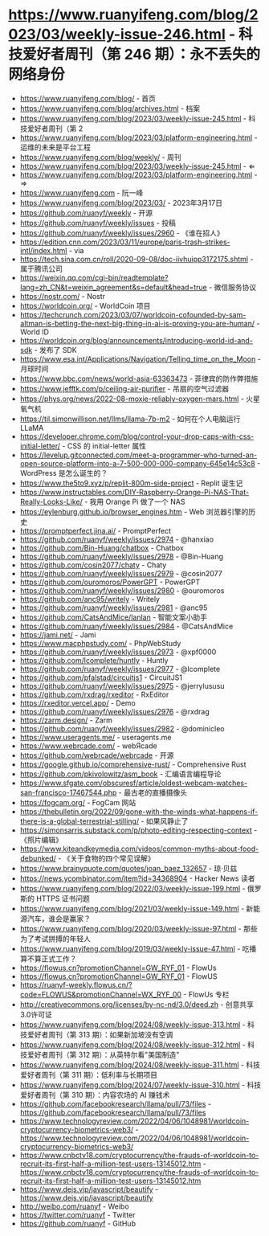 # https://www.ruanyifeng.com/blog/2023/03/weekly-issue-246.html - 科技爱好者周刊（第 246 期）：永不丢失的网络身份

- https://www.ruanyifeng.com/blog/ - 首页
- https://www.ruanyifeng.com/blog/archives.html - 档案
- https://www.ruanyifeng.com/blog/2023/03/weekly-issue-245.html - 科技爱好者周刊（第 2
- https://www.ruanyifeng.com/blog/2023/03/platform-engineering.html - 运维的未来是平台工程
- https://www.ruanyifeng.com/blog/weekly/ - 周刊
- https://www.ruanyifeng.com/blog/2023/03/weekly-issue-245.html - ⇐
- https://www.ruanyifeng.com/blog/2023/03/platform-engineering.html - ⇒
- https://www.ruanyifeng.com - 阮一峰
- https://www.ruanyifeng.com/blog/2023/03/ - 2023年3月17日
- https://github.com/ruanyf/weekly - 开源
- https://github.com/ruanyf/weekly/issues - 投稿
- https://github.com/ruanyf/weekly/issues/2960 - 《谁在招人》
- https://edition.cnn.com/2023/03/11/europe/paris-trash-strikes-intl/index.html - via
- https://tech.sina.com.cn/roll/2020-09-08/doc-iivhuipp3172175.shtml - 属于腾讯公司
- https://weixin.qq.com/cgi-bin/readtemplate?lang=zh_CN&t=weixin_agreement&s=default&head=true - 微信服务协议
- https://nostr.com/ - Nostr
- https://worldcoin.org/ - WorldCoin 项目
- https://techcrunch.com/2023/03/07/worldcoin-cofounded-by-sam-altman-is-betting-the-next-big-thing-in-ai-is-proving-you-are-human/ - World ID
- https://worldcoin.org/blog/announcements/introducing-world-id-and-sdk - 发布了 SDK
- https://www.esa.int/Applications/Navigation/Telling_time_on_the_Moon - 月球时间
- https://www.bbc.com/news/world-asia-63363473 - 菲律宾的防作弊措施
- https://www.jefftk.com/p/ceiling-air-purifier - 吊扇的空气过滤器
- https://phys.org/news/2022-08-moxie-reliably-oxygen-mars.html - 火星氧气机
- https://til.simonwillison.net/llms/llama-7b-m2 - 如何在个人电脑运行 LLaMA
- https://developer.chrome.com/blog/control-your-drop-caps-with-css-initial-letter/ - CSS 的 initial-letter 属性
- https://levelup.gitconnected.com/meet-a-programmer-who-turned-an-open-source-platform-into-a-7-500-000-000-company-645e14c53c8 - WordPress 是怎么诞生的？
- https://www.the5to9.xyz/p/replit-800m-side-project - Replit 诞生记
- https://www.instructables.com/DIY-Raspberry-Orange-Pi-NAS-That-Really-Looks-Like/ - 我用 Orange Pi 做了一个 NAS
- https://eylenburg.github.io/browser_engines.htm - Web 浏览器引擎的历史
- https://promptperfect.jina.ai/ - PromptPerfect
- https://github.com/ruanyf/weekly/issues/2974 - @hanxiao
- https://github.com/Bin-Huang/chatbox - Chatbox
- https://github.com/ruanyf/weekly/issues/2978 - @Bin-Huang
- https://github.com/cosin2077/chaty - Chaty
- https://github.com/ruanyf/weekly/issues/2979 - @cosin2077
- https://github.com/ouromoros/PowerGPT - PowerGPT
- https://github.com/ruanyf/weekly/issues/2980 - @ouromoros
- https://github.com/anc95/writely - Writely
- https://github.com/ruanyf/weekly/issues/2981 - @anc95
- https://github.com/CatsAndMice/lanlan - 智能文案小助手
- https://github.com/ruanyf/weekly/issues/2984 - @CatsAndMice
- https://jami.net/ - Jami
- https://www.macphpstudy.com/ - PhpWebStudy
- https://github.com/ruanyf/weekly/issues/2973 - @xpf0000
- https://github.com/lcomplete/huntly - Huntly
- https://github.com/ruanyf/weekly/issues/2977 - @lcomplete
- https://github.com/pfalstad/circuitjs1 - CircuitJS1
- https://github.com/ruanyf/weekly/issues/2975 - @jerrylususu
- https://github.com/rxdrag/rxeditor - RxEditor
- https://rxeditor.vercel.app/ - Demo
- https://github.com/ruanyf/weekly/issues/2976 - @rxdrag
- https://zarm.design/ - Zarm
- https://github.com/ruanyf/weekly/issues/2982 - @dominicleo
- https://www.useragents.me/ - useragents.me
- https://www.webrcade.com/ - webЯcade
- https://github.com/webrcade/webrcade - 开源
- https://google.github.io/comprehensive-rust/ - Comprehensive Rust
- https://github.com/pkivolowitz/asm_book - 汇编语言编程导论
- https://www.sfgate.com/obscuresf/article/oldest-webcam-watches-san-francisco-17467544.php - 最古老的直播摄像头
- https://fogcam.org/ - FogCam 网站
- https://thebulletin.org/2022/09/gone-with-the-winds-what-happens-if-there-is-a-global-terrestrial-stilling/ - 如果风静止了
- https://simonsarris.substack.com/p/photo-editing-respecting-context - 《照片编辑》
- https://www.kiteandkeymedia.com/videos/common-myths-about-food-debunked/ - 《关于食物的四个常见误解》
- https://www.brainyquote.com/quotes/joan_baez_132657 - 琼·贝兹
- https://news.ycombinator.com/item?id=34368904 - Hacker News 读者
- https://www.ruanyifeng.com/blog/2022/03/weekly-issue-199.html - 俄罗斯的 HTTPS 证书问题
- https://www.ruanyifeng.com/blog/2021/03/weekly-issue-149.html - 新能源汽车，谁会是赢家？
- https://www.ruanyifeng.com/blog/2020/03/weekly-issue-97.html - 那些为了考试拼搏的年轻人
- https://www.ruanyifeng.com/blog/2019/03/weekly-issue-47.html - 吃播算不算正式工作？
- https://flowus.cn?promotionChannel=GW_RYF_01 - FlowUs
- https://flowus.cn?promotionChannel=GW_RYF_01 - FlowUS
- https://ruanyf-weekly.flowus.cn/?code=FLOWUS&promotionChannel=WX_RYF_00 - FlowUs 专栏
- http://creativecommons.org/licenses/by-nc-nd/3.0/deed.zh - 创意共享3.0许可证
- https://www.ruanyifeng.com/blog/2024/08/weekly-issue-313.html - 科技爱好者周刊（第 313 期）：如果新加坡没有空调
- https://www.ruanyifeng.com/blog/2024/08/weekly-issue-312.html - 科技爱好者周刊（第 312 期）：从英特尔看"美国制造"
- https://www.ruanyifeng.com/blog/2024/08/weekly-issue-311.html - 科技爱好者周刊（第 311 期）：低利率与长期项目
- https://www.ruanyifeng.com/blog/2024/07/weekly-issue-310.html - 科技爱好者周刊（第 310 期）：内容农场的 AI 赚钱术
- https://github.com/facebookresearch/llama/pull/73/files - https://github.com/facebookresearch/llama/pull/73/files
- https://www.technologyreview.com/2022/04/06/1048981/worldcoin-cryptocurrency-biometrics-web3/ - https://www.technologyreview.com/2022/04/06/1048981/worldcoin-cryptocurrency-biometrics-web3/
- https://www.cnbctv18.com/cryptocurrency/the-frauds-of-worldcoin-to-recruit-its-first-half-a-million-test-users-13145012.htm - https://www.cnbctv18.com/cryptocurrency/the-frauds-of-worldcoin-to-recruit-its-first-half-a-million-test-users-13145012.htm
- https://www.dejs.vip/javascript/beautify - https://www.dejs.vip/javascript/beautify
- http://weibo.com/ruanyf - Weibo
- https://twitter.com/ruanyf - Twitter
- https://github.com/ruanyf - GitHub